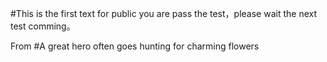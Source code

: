 #This is the first text for public you are pass the test，please wait the next test comming。

From #A great hero often goes hunting for charming flowers
